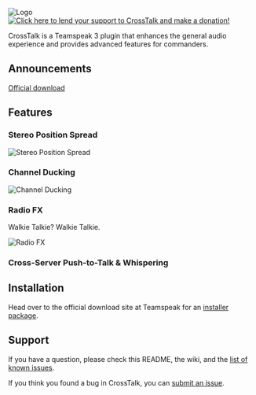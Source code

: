 ![Logo](https://github.com/thorwe/CrossTalk/raw/master/res/logo_320x60.png "CrossTalk")
[![Click here to lend your support to CrossTalk and make a donation!](http://www.pledgie.com/campaigns/18898.png)][pledgie]

CrossTalk is a Teamspeak 3 plugin that enhances the general audio experience and provides advanced features for commanders.

[pledgie]: http://www.pledgie.com/campaigns/18898

## Announcements

[Official download](http://addons.teamspeak.com/directory/plugins/miscellaneous/CrossTalk.html)

## Features

### Stereo Position Spread  
![Stereo Position Spread](https://github.com/thorwe/CrossTalk/raw/master/misc/ct_screenie_ps.png "Stereo Position Spread")
### Channel Ducking  
![Channel Ducking](https://github.com/thorwe/CrossTalk/raw/master/misc/ct_screenie_duck.png "Channel Ducking")
### Radio FX
Walkie Talkie? Walkie Talkie.

![Radio FX](https://github.com/thorwe/CrossTalk/raw/master/misc/ct_screenie_radio.png "Radio FX")
### Cross-Server Push-to-Talk & Whispering

## Installation

Head over to the official download site at Teamspeak for an [installer package](http://addons.teamspeak.com/).

## Support

If you have a question, please check this README, the wiki, and the [list of
known issues][troubleshoot].

[troubleshoot]: https://github.com/thorwe/CrossTalk/wiki/Troubleshoot

If you think you found a bug in CrossTalk, you can [submit an issue](https://github.com/thorwe/CrossTalk/issues/new).
